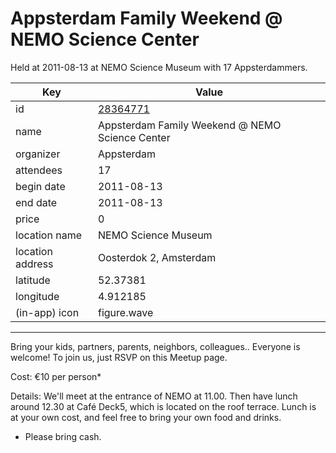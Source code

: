 # Appsterdam Family Weekend @ NEMO Science Center
Held at 2011-08-13 at NEMO Science Museum with 17 Appsterdammers.
        
|Key|Value
|---|---|
|id|[28364771](https://www.meetup.com/appsterdam/events/28364771/)|
|name|Appsterdam Family Weekend @ NEMO Science Center|
|organizer|Appsterdam|
|attendees|17|
|begin date|2011-08-13|
|end date|2011-08-13|
|price|0|
|location name|NEMO Science Museum|
|location address|Oosterdok 2, Amsterdam|
|latitude|52.37381|
|longitude|4.912185|
|(in-app) icon|figure.wave|

---

Bring your kids, partners, parents, neighbors, colleagues.. Everyone is welcome! To join us, just RSVP on this Meetup page.

Cost: €10 per person*

Details: We'll meet at the entrance of NEMO at 11.00. Then have lunch around 12.30 at Café Deck5, which is located on the roof terrace. Lunch is at your own cost, and feel free to bring your own food and drinks.

* Please bring cash.


